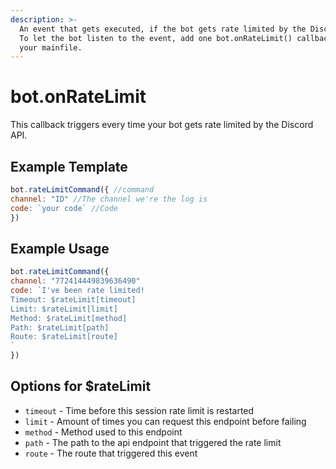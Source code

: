 ```yaml
---
description: >-
  An event that gets executed, if the bot gets rate limited by the Discord API.
  To let the bot listen to the event, add one bot.onRateLimit() callback inside
  your mainfile.
---
```


# bot.onRateLimit

This callback triggers every time your bot gets rate limited by the Discord API.

## Example Template

```javascript
bot.rateLimitCommand({ //command
channel: "ID" //The channel we're the log is
code: `your code` //Code
})
```

## Example Usage

```javascript
bot.rateLimitCommand({ 
channel: "772414449839636490" 
code: `I've been rate limited!
Timeout: $rateLimit[timeout]
Limit: $rateLimit[limit]
Method: $rateLimit[method]
Path: $rateLimit[path]
Route: $rateLimit[route]
`
})
```

## Options for $rateLimit

* `timeout` - Time before this session rate limit is restarted 
* `limit` - Amount of times you can request this endpoint before failing 
* `method` - Method used to this endpoint 
* `path` - The path to the api endpoint that triggered the rate limit 
* `route` - The route that triggered this event

